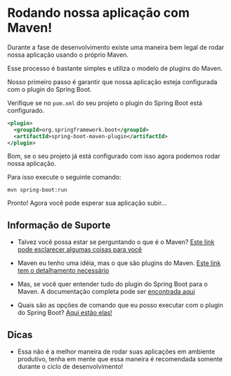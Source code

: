 # Rodando nossa aplicação com Maven!

Durante a fase de desenvolvimento existe uma maneira bem legal de rodar nossa aplicação usando o próprio Maven.

Esse processo é bastante simples e utiliza o modelo de plugins do Maven.

Nosso primeiro passo é garantir que nossa aplicação esteja configurada com o plugin do Spring Boot. 

Verifique se no `pom.xml` do seu projeto o plugin do Spring Boot está configurado.

```xml
<plugin>
  <groupId>org.springframework.boot</groupId>
  <artifactId>spring-boot-maven-plugin</artifactId>
</plugin>
``` 

Bom, se o seu projeto já está configurado com isso agora podemos rodar nossa aplicação.

Para isso execute o seguinte comando:

```shell script
mvn spring-boot:run
```
Pronto! Agora você pode esperar sua aplicação subir...   

## Informação de Suporte

* Talvez você possa estar se perguntando o que é o Maven? [Este link pode esclarecer algumas coisas para você](https://maven.apache.org/)

* Maven eu tenho uma idéia, mas o que são plugins do Maven. [Este link tem o detalhamento necessário](https://maven.apache.org/plugins/index.html)

* Mas, se você quer entender tudo do plugin do Spring Boot para o Maven. A documentação completa pode ser [encontrada aqui](https://docs.spring.io/spring-boot/docs/current/maven-plugin/reference/html/)  

* Quais são as opções de comando que eu posso executar com o plugin do Spring Boot? [Aqui estão elas!](https://docs.spring.io/spring-boot/docs/current/maven-plugin/reference/html/#goals)

## Dicas

* Essa não é a melhor maneira de rodar suas aplicações em ambiente produtivo, tenha em mente que essa maneira é 
recomendada somente durante o ciclo de desenvolvimento!
